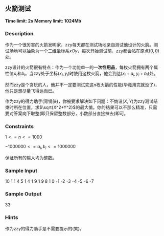 ## 火箭测试

**Time limit: 2s**   **Memory limit: 1024Mb**

### Description

作为一个很厉害的火箭发明家，zzy每天都在测试场地亲自测试他设计的火箭。测试场地可以抽象为一个二维坐标系$xOy$，每次开始测试前，zzy都会站在原点$(0,0)$处。

zzy设计的火箭很有特点：作为一个功能单一的**一次性用品**，每枚火箭拥有两个属性值$a_i$和$b_i$。当zzy处于坐标$(x_i,y_i)$时使用这枚火箭，他会到达$(x_i+a_i,y_i+b_i)$处。

然而zzy是个贪玩的人，他并不一定要测试完这$n$枚火箭的性能(毕竟用完就没了)，他只是想尽量飞得远而已。

作为zzy的得力助手(背锅侠)，你被要求解决如下问题：不妨设$(X,Y)$为zzy测试结束时所在位置，求$\sqrt{X^2+Y^2}$的最大值。你的结果可以不那么精准，只需要对答案向下取整(即只保留整数部分，小数部分直接抹去)即可。

### Constraints

$1<=n<=1000$

$-1000000<=a_i,b_i<=1000000$

保证所有的输入均为整数。

### Sample Input

10
1 1
4 5
1 4
1 9
1 9
8 1 
0 -1
-2 -3
-4 -5
-6 -7

### Sample Output

33

### Hints

作为zzy的得力助手是不需要提示的(笑)。
